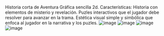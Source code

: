 Historia corta de Aventura Gráfica sencilla 2d.
Características:
Historia con elementos de misterio y revelación.
Puzles interactivos que el jugador debe resolver para avanzar en la trama.
Estética visual simple y simbólica que enfoca al jugador en la narrativa y los puzles.
![image](https://github.com/user-attachments/assets/fa670fc2-fa11-437a-b838-d438c099df07)
![image](https://github.com/user-attachments/assets/1f08a390-759e-4143-89cf-bab1c360a309)
![image](https://github.com/user-attachments/assets/d002e20d-b0de-492c-97fe-d0377b6f8009)
![image](https://github.com/user-attachments/assets/158925fc-9415-4ed2-8875-a78fbc0780c9)




